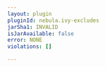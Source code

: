 ```yaml
---
layout: plugin
pluginId: nebula.ivy-excludes
jarSha1: INVALID
isJarAvailable: false
error: NONE
violations: []

---
```

